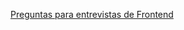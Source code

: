 [Preguntas para entrevistas de Frontend](https://github.com/fforres/preguntas-y-respuestas-entrevistas-frontend)